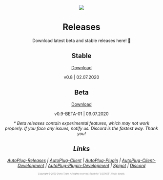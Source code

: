 <div align="center">
<div>
   <img src="https://i.imgur.com/BMpvtWP.png">
   <h1>Releases</h1>
   <p>Download latest beta and stable releases here! 💙</p>
   <h2>Stable</h2>
   <a href="https://github.com/Osiris-Team/AutoPlug-Releases/raw/master/autoplug-latest.zip">Download</a>
   <p>v0.8 | 02.07.2020</p>
   <h2>Beta</h2>
   <a href="https://github.com/Osiris-Team/AutoPlug-Releases/raw/master/beta-builds/AutoPlugLauncher.jar">Download</a>
   <p>v0.9-BETA-01 | 09.07.2020</p>
   <p><i>* Beta releases contain experimental features, which may not work properly. If you face any issues, notify us. Discord is the fastest way. Thank you!<i></p>
   <h2>Links</h2>
   <p>
      <a href="https://github.com/Osiris-Team/AutoPlug-Releases">AutoPlug-Releases</a> |
      <a href="https://github.com/Osiris-Team/AutoPlug-Client">AutoPlug-Client</a> |
      <a href="https://github.com/Osiris-Team/AutoPlug-Plugin">AutoPlug-Plugin</a> |
      <a href="https://bit.ly/acprogress">AutoPlug-Client-Development</a> |
      <a href="https://bit.ly/approgress">AutoPlug-Plugin-Development</a> |
      <a href="https://www.spigotmc.org/members/osiristeam.935748/">Spigot</a> |
      <a href="https://discord.com/invite/GGNmtCC">Discord</a>
   </p>
   <p style="font-size:50%;color:gray;">Copyright ©️ 2020 Osiris Team. All rights reserved. Read the "LICENSE" file for details.</p>
</div>
